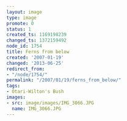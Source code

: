 ```yaml
---
layout: image
type: image
promote: 0
status: 1
created_ts: 1169198239
changed_ts: 1372159492
node_id: 1754
title: Ferns from below
created: '2007-01-19'
changed: '2013-06-25'
redirect_from:
- "/node/1754/"
permalink: "/2007/01/19/ferns_from_below/"
tags:
- Otari-Wilton's Bush
images:
- src: image/images/IMG_3066.JPG
  name: IMG_3066.JPG
---
```


